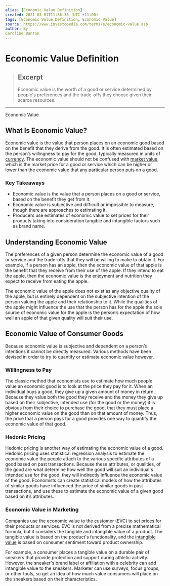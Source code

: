 ```yaml
---
alias: [Economic Value Definition]
created: 2021-03-01T11:36:36 (UTC +11:00)
tags: [Economic Value Definition, Economic Value]
source: https://www.investopedia.com/terms/e/economic-value.asp
author: By
Caroline Banton
---
```


# Economic Value Definition

> ## Excerpt
> Economic value is the worth of a good or service determined by people's preferences and the trade-offs they choose given their scarce resources.

---

Economic Value
## What Is Economic Value?

Economic value is the value that person places on an economic good based on the benefit that they derive from the good. It is often estimated based on the person’s willingness to pay for the good, typically measured in units of [currency](https://www.investopedia.com/terms/c/currency.asp). The economic value should not be confused with [market value](https://www.investopedia.com/terms/m/marketvalue.asp), which is the market price for a good or service which can be higher or lower than the economic value that any particular person puts on a good.

### Key Takeaways

-   Economic value is the value that a person places on a good or service, based on the benefit they get from it.
-   Economic value is subjective and difficult or impossible to measure, though there are approaches to estimating it.
-   Producers use estimates of economic value to set prices for their products taking into consideration tangible and intangible factors such as brand name.

## Understanding Economic Value

The preferences of a given person determine the economic value of a good or service and the trade-offs that they will be willing to make to obtain it. For example, if a person has an apple, then the economic value of that apple is the benefit that they receive from their use of the apple. If they intend to eat the apple, then the economic value is the enjoyment and nutrition they expect to receive from eating the apple. 

The economic value of the apple does not exist as any objective quality of the apple, but is entirely dependent on the subjective intention of the person valuing the apple and their relationship to it. While the qualities of the apple might influence the use that the person has for the apple the sole source of economic value for the apple is the person’s expectation of how well an apple of that given quality will suit their use. 

## Economic Value of Consumer Goods

Because economic value is subjective and dependent on a person’s intentions it cannot be directly measured. Various methods have been devised in order to try to quantify or estimate economic value however.

### Willingness to Pay

The classic method that economists use to estimate how much people value an economic good is to look at the price they pay for it. When an individual buys a good, they give up a given amount of money in return. Because they value both the good they receive and the money they give up based on their subjective, intended use (for the good or the money) it is obvious from their choice to purchase the good, that they must place a higher economic value on the good than on that amount of money. Thus, the price that a person pays for a good provides one way to quantify the economic value of that good. 

### Hedonic Pricing

Hedonic pricing is another way of estimating the economic value of a good. Hedonic pricing uses statistical regression analysis to estimate the economic value the people attach to the various specific attributes of a good based on past transactions. Because these attributes, or qualities, of the good are what determine how well the good will suit an individual's intended use for the good, they will indirectly influence the economic value of the good. Economists can create statistical models of how the attributes of similar goods have influenced the price of similar goods in past transactions, and use these to estimate the economic value of a given good based on it’s attributes. 

### Economic Value in Marketing

Companies use the economic value to the customer (EVC) to set prices for their products or services. EVC is not derived from a precise mathematical formula, but it considers the tangible and intangible value of a product. The tangible value is based on the product's functionality, and the [intangible value](https://www.investopedia.com/terms/i/intangibleasset.asp) is based on consumer sentiment toward product ownership.

For example, a consumer places a tangible value on a durable pair of sneakers that provide protection and support during athletic activity. However, the sneaker's brand label or affiliation with a celebrity can add intangible value to the sneakers. Marketer can use surveys, focus groups, or other tools, so get an idea of how much value consumers will place on the sneakers based on their characteristics.
